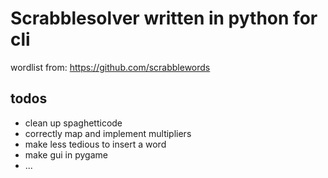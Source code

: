 # Scrabblesolver written in python for cli
wordlist from: https://github.com/scrabblewords

## todos
- clean up spaghetticode
- correctly map and implement multipliers
- make less tedious to insert a word
- make gui in pygame
- ...
